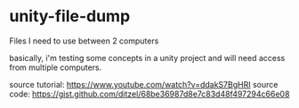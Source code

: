 # unity-file-dump
Files I need to use between 2 computers

basically, i'm testing some concepts in a unity project and will need access from multiple computers. 


source tutorial: https://www.youtube.com/watch?v=ddakS7BgHRI
source code: https://gist.github.com/ditzel/68be36987d8e7c83d48f497294c66e08
